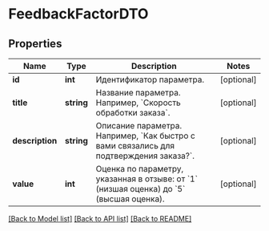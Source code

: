# FeedbackFactorDTO

## Properties
Name | Type | Description | Notes
------------ | ------------- | ------------- | -------------
**id** | **int** | Идентификатор параметра. | [optional] 
**title** | **string** | Название параметра. Например, &#x60;Скорость обработки заказа&#x60;. | [optional] 
**description** | **string** | Описание параметра. Например, &#x60;Как быстро с вами связались для подтверждения заказа?&#x60;. | [optional] 
**value** | **int** | Оценка по параметру, указанная в отзыве: от &#x60;1&#x60; (низшая оценка) до &#x60;5&#x60; (высшая оценка). | [optional] 

[[Back to Model list]](../README.md#documentation-for-models) [[Back to API list]](../README.md#documentation-for-api-endpoints) [[Back to README]](../README.md)



